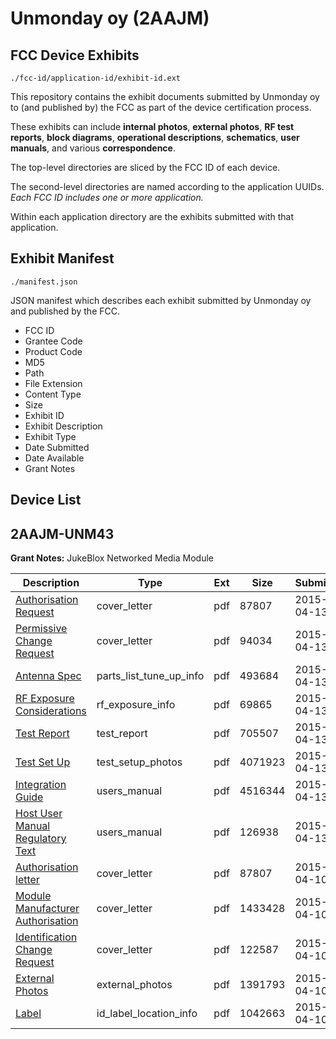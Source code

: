 # Unmonday oy (2AAJM)
## FCC Device Exhibits

```
./fcc-id/application-id/exhibit-id.ext
```

This repository contains the exhibit documents submitted by Unmonday oy to (and published by) the FCC as part of the device certification process.

These exhibits can include **internal photos**, **external photos**, **RF test reports**, **block diagrams**, **operational descriptions**, **schematics**, **user manuals**, and various **correspondence**.

The top-level directories are sliced by the FCC ID of each device.

The second-level directories are named according to the application UUIDs. *Each FCC ID includes one or more application.*

Within each application directory are the exhibits submitted with that application. 

## Exhibit Manifest

```
./manifest.json
```

JSON manifest which describes each exhibit submitted by Unmonday oy and published by the FCC.

- FCC ID
- Grantee Code
- Product Code
- MD5
- Path
- File Extension
- Content Type
- Size
- Exhibit ID
- Exhibit Description
- Exhibit Type
- Date Submitted
- Date Available
- Grant Notes

## Device List
## 2AAJM-UNM43
**Grant Notes:** JukeBlox Networked Media Module

| Description | Type | Ext | Size | Submitted | Available |
| ----------- | ---- | --- | ---- | --------- | --------- |
| [Authorisation Request](2AAJM-UNM43/3e4d202796981c7aee1ea5fc2091ce0f/2580442.pdf) | cover_letter | pdf | 87807 | 2015-04-13 | 2015-04-13 |
| [Permissive Change Request](2AAJM-UNM43/3e4d202796981c7aee1ea5fc2091ce0f/2582396.pdf) | cover_letter | pdf | 94034 | 2015-04-13 | 2015-04-13 |
| [Antenna Spec](2AAJM-UNM43/3e4d202796981c7aee1ea5fc2091ce0f/2582397.pdf) | parts_list_tune_up_info | pdf | 493684 | 2015-04-13 | 2015-04-13 |
| [RF Exposure Considerations](2AAJM-UNM43/3e4d202796981c7aee1ea5fc2091ce0f/2582398.pdf) | rf_exposure_info | pdf | 69865 | 2015-04-13 | 2015-04-13 |
| [Test Report](2AAJM-UNM43/3e4d202796981c7aee1ea5fc2091ce0f/2582399.pdf) | test_report | pdf | 705507 | 2015-04-13 | 2015-04-13 |
| [Test Set Up](2AAJM-UNM43/3e4d202796981c7aee1ea5fc2091ce0f/2582400.pdf) | test_setup_photos | pdf | 4071923 | 2015-04-13 | 2015-04-13 |
| [Integration Guide](2AAJM-UNM43/3e4d202796981c7aee1ea5fc2091ce0f/2582401.pdf) | users_manual | pdf | 4516344 | 2015-04-13 | 2015-04-13 |
| [Host User Manual Regulatory Text](2AAJM-UNM43/3e4d202796981c7aee1ea5fc2091ce0f/2582402.pdf) | users_manual | pdf | 126938 | 2015-04-13 | 2015-04-13 |
| [Authorisation letter](2AAJM-UNM43/984e8faa61218e8a925385b86a950b40/2580442.pdf) | cover_letter | pdf | 87807 | 2015-04-10 | 2015-04-10 |
| [Module Manufacturer Authorisation](2AAJM-UNM43/984e8faa61218e8a925385b86a950b40/2580443.pdf) | cover_letter | pdf | 1433428 | 2015-04-10 | 2015-04-10 |
| [Identification Change Request](2AAJM-UNM43/984e8faa61218e8a925385b86a950b40/2580444.pdf) | cover_letter | pdf | 122587 | 2015-04-10 | 2015-04-10 |
| [External Photos](2AAJM-UNM43/984e8faa61218e8a925385b86a950b40/2580445.pdf) | external_photos | pdf | 1391793 | 2015-04-10 | 2015-04-10 |
| [Label](2AAJM-UNM43/984e8faa61218e8a925385b86a950b40/2580446.pdf) | id_label_location_info | pdf | 1042663 | 2015-04-10 | 2015-04-10 |
